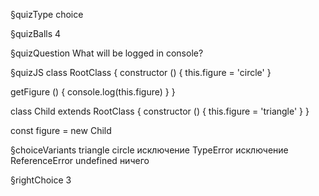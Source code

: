 §quizType
choice

§quizBalls
4

§quizQuestion
What will be logged in console?



§quizJS
class RootClass {
  constructor () {
    this.figure = 'circle'
  }

  getFigure () {
    console.log(this.figure)
  }
}

class Child extends RootClass {
  constructor () {
    this.figure = 'triangle'
  }
}

const figure = new Child



§choiceVariants
triangle
circle
исключение TypeError
исключение ReferenceError
undefined
ничего


§rightChoice
3
